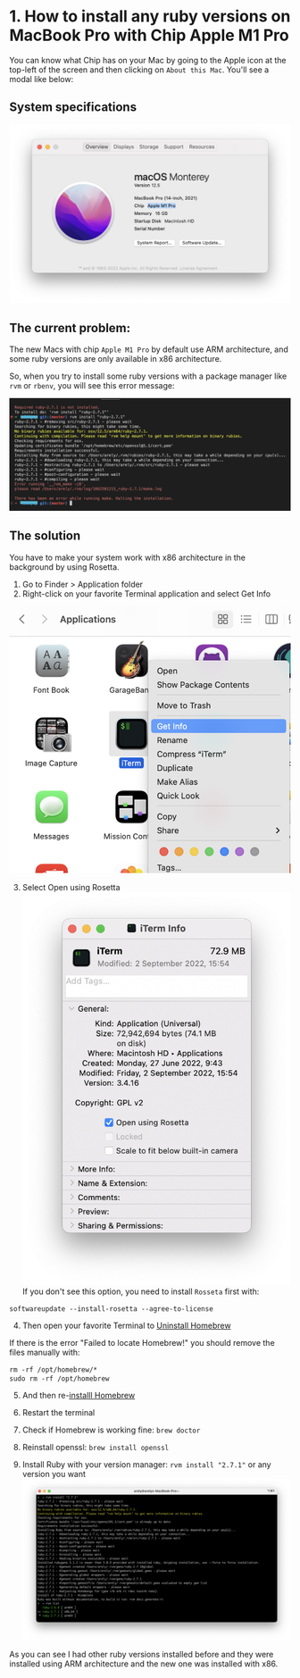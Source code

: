 # 1. How to install any ruby versions on MacBook Pro with Chip Apple M1 Pro

You can know what Chip has on your Mac by going to the Apple icon at the top-left of the screen and then clicking on `About this Mac`. You'll see a modal like below:

## System specifications
![img-0](img/1-mac-info.png)

## The current problem:

The new Macs with chip `Apple M1 Pro` by default use ARM architecture, and some ruby versions are only available in x86 architecture. 

So, when you try to install some ruby versions with a package manager like `rvm` or `rbenv`, you will see this error message:

![imh-1](img/1-error.png)

## The solution

You have to make your system work with x86 architecture in the background by using Rosetta.

1. Go to Finder > Application folder
2. Right-click on your favorite Terminal application and select Get Info

![img-2](img/1-get-info.png)

3. Select Open using Rosetta
![img-3](img/1-open-rosetta.png)
If you don't see this option, you need to install `Rosseta` first with:

```
softwareupdate --install-rosetta --agree-to-license
```

4. Then open your favorite Terminal to [Uninstall Homebrew](https://github.com/homebrew/install#uninstall-homebrew)

If there is the error "Failed to locate Homebrew!" you should remove the files manually with:

```
rm -rf /opt/homebrew/*
sudo rm -rf /opt/homebrew
```

5. And then re-[installl Homebrew](https://github.com/homebrew/install#install-homebrew-on-macos-or-linux)

6. Restart the terminal
7. Check if Homebrew is working fine: `brew doctor`
8. Reinstall openssl: `brew install openssl`
9. Install Ruby with your version manager:
`rvm install "2.7.1"` or any version you want
![img-3](img/1-done.png)

As you can see I had other ruby versions installed before and they were installed using ARM architecture and the new one was installed with x86.
